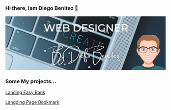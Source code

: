 ### Hi there, Iam Diego Benitez 👋
![](https://github.com/diegoBenitez2/diegoBenitez2/blob/master/header.png)
### Some My projects...

<p><a href="https://diegobenitez2.github.io/landingPage_easyBank/">Landing Easy Bank</a></p>
<p><a href="https://diegobenitez2.github.io/landingPage-Bookmark/"> Langding Page Bookmark </a></p>
